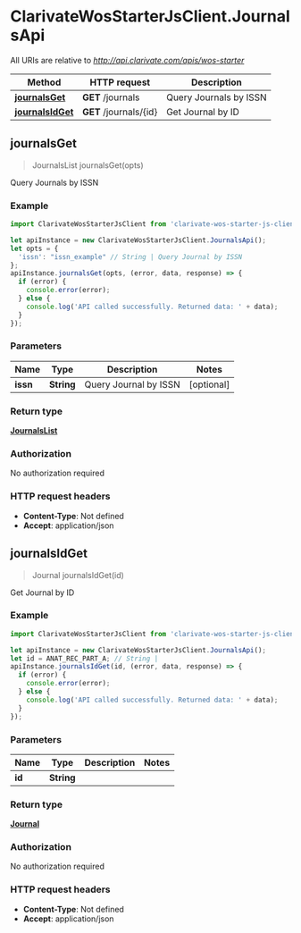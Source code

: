 # ClarivateWosStarterJsClient.JournalsApi

All URIs are relative to *http://api.clarivate.com/apis/wos-starter*

Method | HTTP request | Description
------------- | ------------- | -------------
[**journalsGet**](JournalsApi.md#journalsGet) | **GET** /journals | Query Journals by ISSN
[**journalsIdGet**](JournalsApi.md#journalsIdGet) | **GET** /journals/{id} | Get Journal by ID



## journalsGet

> JournalsList journalsGet(opts)

Query Journals by ISSN

### Example

```javascript
import ClarivateWosStarterJsClient from 'clarivate-wos-starter-js-client';

let apiInstance = new ClarivateWosStarterJsClient.JournalsApi();
let opts = {
  'issn': "issn_example" // String | Query Journal by ISSN
};
apiInstance.journalsGet(opts, (error, data, response) => {
  if (error) {
    console.error(error);
  } else {
    console.log('API called successfully. Returned data: ' + data);
  }
});
```

### Parameters


Name | Type | Description  | Notes
------------- | ------------- | ------------- | -------------
 **issn** | **String**| Query Journal by ISSN | [optional] 

### Return type

[**JournalsList**](JournalsList.md)

### Authorization

No authorization required

### HTTP request headers

- **Content-Type**: Not defined
- **Accept**: application/json


## journalsIdGet

> Journal journalsIdGet(id)

Get Journal by ID

### Example

```javascript
import ClarivateWosStarterJsClient from 'clarivate-wos-starter-js-client';

let apiInstance = new ClarivateWosStarterJsClient.JournalsApi();
let id = ANAT_REC_PART_A; // String | 
apiInstance.journalsIdGet(id, (error, data, response) => {
  if (error) {
    console.error(error);
  } else {
    console.log('API called successfully. Returned data: ' + data);
  }
});
```

### Parameters


Name | Type | Description  | Notes
------------- | ------------- | ------------- | -------------
 **id** | **String**|  | 

### Return type

[**Journal**](Journal.md)

### Authorization

No authorization required

### HTTP request headers

- **Content-Type**: Not defined
- **Accept**: application/json

